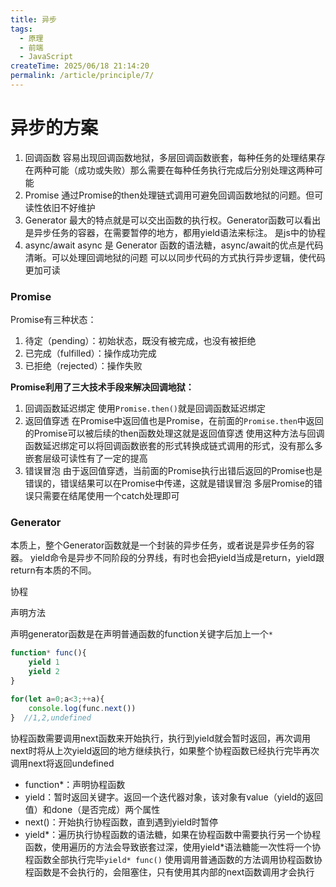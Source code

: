 ```yaml
---
title: 异步
tags:
  - 原理
  - 前端
  - JavaScript
createTime: 2025/06/18 21:14:20
permalink: /article/principle/7/
---
```

# 异步的方案

1. 回调函数
容易出现回调函数地狱，多层回调函数嵌套，每种任务的处理结果存在两种可能（成功或失败）那么需要在每种任务执行完成后分别处理这两种可能
2. Promise
通过Promise的then处理链式调用可避免回调函数地狱的问题。但可读性依旧不好维护
3. Generator
最大的特点就是可以交出函数的执行权。Generator函数可以看出是异步任务的容器，在需要暂停的地方，都用yield语法来标注。
是js中的协程
4. async/await
async 是 Generator 函数的语法糖，async/await的优点是代码清晰。可以处理回调地狱的问题
可以以同步代码的方式执行异步逻辑，使代码更加可读

### Promise
Promise有三种状态：
1. 待定（pending）：初始状态，既没有被完成，也没有被拒绝
2. 已完成（fulfilled）：操作成功完成
3. 已拒绝（rejected）：操作失败

**Promise利用了三大技术手段来解决回调地狱：**
1. 回调函数延迟绑定
使用`Promise.then()`就是回调函数延迟绑定
2. 返回值穿透
在Promise中返回值也是Promise，在前面的`Promise.then`中返回的Promise可以被后续的then函数处理这就是返回值穿透
使用这种方法与回调函数延迟绑定可以将回调函数嵌套的形式转换成链式调用的形式，没有那么多嵌套层级可读性有了一定的提高
3. 错误冒泡
由于返回值穿透，当前面的Promise执行出错后返回的Promise也是错误的，错误结果可以在Promise中传递，这就是错误冒泡
多层Promise的错误只需要在结尾使用一个catch处理即可

### Generator
本质上，整个Generator函数就是一个封装的异步任务，或者说是异步任务的容器。
yield命令是异步不同阶段的分界线，有时也会把yield当成是return，yield跟return有本质的不同。

协程

声明方法

声明generator函数是在声明普通函数的function关键字后加上一个`*`
```js
function* func(){
	yield 1
	yield 2
}

for(let a=0;a<3;++a){
	console.log(func.next())
}  //1,2,undefined
```
协程函数需要调用next函数来开始执行，执行到yield就会暂时返回，再次调用next时将从上次yield返回的地方继续执行，如果整个协程函数已经执行完毕再次调用next将返回undefined

- function*：声明协程函数
- yield：暂时返回关键字。返回一个迭代器对象，该对象有value（yield的返回值）和done（是否完成）两个属性
- next()：开始执行协程函数，直到遇到yield时暂停
- yield*：遍历执行协程函数的语法糖，如果在协程函数中需要执行另一个协程函数，使用遍历的方法会导致嵌套过深，使用yield\*语法糖能一次性将一个协程函数全部执行完毕`yield* func()`
使用调用普通函数的方法调用协程函数协程函数是不会执行的，会阻塞住，只有使用其内部的next函数调用才会执行

